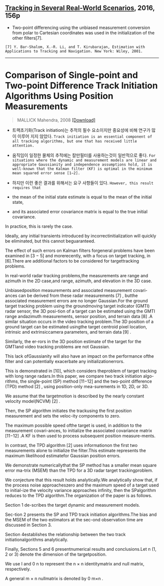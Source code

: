 
## [Tracking in Several Real-World Scenarios](https://opencommons.uconn.edu/cgi/viewcontent.cgi?referer=https://www.google.co.kr/&httpsredir=1&article=7382&context=dissertations), 2016, 156p

- Two-point differencing using the unbiased measurement conversion from polar to Cartesian coordinates was used in the initialization of the other filters[7].

```
[7] Y. Bar-Shalom, X.-R. Li, and T. Kirubarajan, Estimation with Applications to Tracking and Navigation. New York: Wiley, 2001.
```

---

# Comparison of Single-point and Two-point Difference Track Initiation Algorithms Using Position Measurements

> MALLICK Mahendra, 2008 [[Download]](https://www.researchgate.net/publication/245568628_Comparison_of_Single-point_and_Two-point_Difference_Track_Initiation_Algorithms_Using_Position_Measurements)

- 트랙초기화(Track initiation)는 추적의 필수 요소이지만 중요성에 비해 연구가 많이 이루어 지지 않았다. `Track initiation is an essential component of all tracking algorithms, but one that has received little attention.`


- 움직임이 일정한 물체의 추적에는 칼만필터를 사용하는것이 일반적으로 좋다. `For situations where the dynamic and measurement models are linear and appropriate Gaussianity and independence assumptions hold, it is well-known that the Kalman filter (KF) is optimal in the minimum mean squared error sense [1−2].`


- 하지만 이런 좋은 결과를 위해서는 요구 사항들이 있다. `However, this result requires that`
 - the mean of the initial state estimate is equal to the mean of the initial state, 
 - and its associated error covariance matrix is equal to the true initial covariance.


In practice, this is rarely the case. 

Ideally, any initial transients introduced by incorrectinitialization will quickly be eliminated, but this cannot beguaranteed. 

The effect of such errors on Kalman filters forgeneral problems have been examined in [3 − 5] and morerecently, with a focus on target tracking, in [6].There are additional factors to be considered for targettracking problems. 

In real-world radar tracking problems,the measurements are range and azimuth in the 2D case,and range, azimuth, and elevation in the 3D case. 

Unbiasedposition measurements and associated measurement covari-ances can be derived from these radar measurements [7] , butthe associated measurement errors are no longer Gaussian.For the ground target tracking problem using the groundmoving target indicator (GMTI) radar sensor, the 3D posi-tion of a target can be estimated using the GMTI range andazimuth measurements, sensor position, and terrain data [8] .A similar situation occurs in the video tracking problem.The 3D position of a ground target can be estimated usingthe target centroid pixel location, intrinsic and extrinsiccamera parameters, and terrain data [9] . 

Similarly, the er-rors in the 3D position estimate of the target for the GMTIand video tracking problems are not Gaussian. 

This lack ofGaussianity will also have an impact on the performance ofthe filter and can potentially exacerbate any initializationerrors. 

This is demonstrated in [10], which considers theproblem of target tracking with long range radars.In this paper, we compare two track initiation algo-rithms, the single-point (SP) method [11−12] and the two-point difference (TPD) method [2] , using position-only mea-surements in 1D, 2D, or 3D. 

We assume that the targetmotion is described by the nearly constant velocity model(NCVM) [2] . 

Then, the SP algorithm initiates the trackusing the first position measurement and sets the veloc-ity components to zero. 

The maximum possible speed ofthe target is used, in addition to the measurement covari-ances, to initialize the associated covariance matrix [11−12] .A KF is then used to process subsequent position measure-ments. 

In contrast, the TPD algorithm [2] uses informationon the first two measurements alone to initialize the filter.This estimate represents the maximum likelihood estimatefor Gaussian position errors. 

We demonstrate numericallythat the SP method has a smaller mean square error ma-trix (MSEM) than the TPD for a 3D radar target trackingproblem. 

We conjecture that this result holds analytically.We analytically show that, if the process noise approacheszero and the maximum speed of a target used to initial-ize the velocity variance approaches infinity, then the SPalgorithm reduces to the TPD algorithm.The organization of the paper is as follows. 

Section 1 de-scribes the target dynamic and measurement models. 

Sec-tion 2 presents the SP and TPD track initiation algorithms.The bias and the MSEM of the two estimators at the sec-ond observation time are discussed in Section 3. 

Section 4establishes the relationship between the two track initiationalgorithms analytically. 

Finally, Sections 5 and 6 presentnumerical results and conclusions.Let n (1, 2 or 3) denote the dimension of the targetposition. 

We use I and 0 n to represent the n × n identitymatrix and null matrix, respectively. 

A general m × n nullmatrix is denoted by 0 m×n .